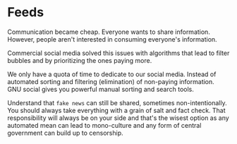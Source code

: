 # Feeds

Communication became cheap. Everyone wants to share information.
However, people aren't interested in consuming everyone's information.

Commercial social media solved this issues with algorithms that lead
to filter bubbles and by prioritizing the ones paying more.

We only have a quota of time to dedicate to our social media. Instead of
automated sorting and filtering (elimination) of non-paying information.
GNU social gives you powerful manual sorting and search tools.

Understand that `fake news` can still be shared, sometimes non-intentionally.
You should always take everything with a grain of salt and fact check.
That responsibility will always be on your side and that's the wisest option
as any automated mean can lead to mono-culture and any form of central government
can build up to censorship.


